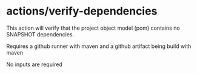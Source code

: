 # actions/verify-dependencies

This action will verify that the project object model (pom) contains no SNAPSHOT dependencies.

Requires a github runner with maven and a github artifact being build with maven

No inputs are required